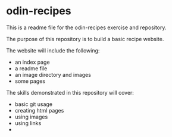 # odin-recipes

This is a readme file for the odin-recipes exercise and repository. 

The purpose of this repository is to build a basic recipe website. 

The website will include the following:
- an index page
- a readme file
- an image directory and images
- some pages 

The skills demonstrated in this repository will cover:
- basic git usage
- creating html pages
- using images
- using links
- 